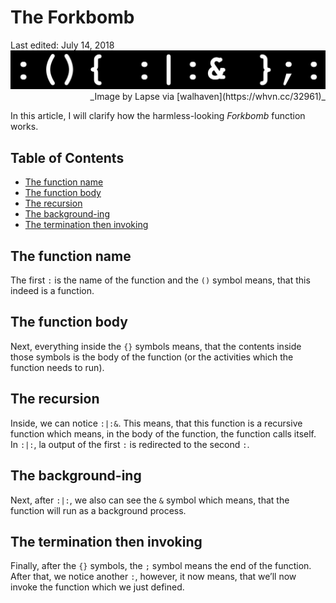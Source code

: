 The Forkbomb
============

<div class="center">Last edited: July 14, 2018</div>

<img src="/pictures/forkbomb.png" class="banner" alt="forkbomb" />
<div style="text-align: right"> _Image by Lapse via [walhaven](https://whvn.cc/32961)_ </div>

In this article, I will clarify how the harmless-looking _Forkbomb_ function works.


Table of Contents
-----------------

- [The function name](#name)
- [The function body](#body)
- [The recursion](#recursion)
- [The background-ing](#background)
- [The termination then invoking](#invoke)


<a name="name"></a> The function name
-------------------------------------

The first `:` is the name of the function and the `()` symbol means, that this indeed is a function.


<a name="body"></a> The function body
-------------------------------------
  
Next, everything inside the `{}` symbols means, that the contents inside those symbols is the body
of the function (or the activities which the function needs to run).
  

<a name="recursion"></a> The recursion
--------------------------------------

Inside, we can notice `:|:&`. This means, that this function is a recursive function which means, in
the body of the function, the function calls itself. In `:|:`, la output of the first `:` is
redirected to the second `:`.
  

<a name="background"></a> The background-ing
--------------------------------------------

Next, after `:|:`, we also can see the `&` symbol which means, that the function will run as a
background process.
  

<a name="invoke"></a> The termination then invoking
---------------------------------------------------

Finally, after the `{}` symbols, the `;` symbol means the end of the function. After that, we notice
another `:`, however, it now means, that we’ll now invoke the function which we just defined.
